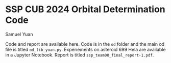 # SSP CUB 2024 Orbital Determination Code
Samuel Yuan

Code and report are available here. Code is in the `od` folder and the main od file is titled `od_lib_yuan.py`. Experiements on asteroid 699 Hela are available in a Jupyter Notebook. Report is titled `ssp_team08_final_report-1.pdf`.
